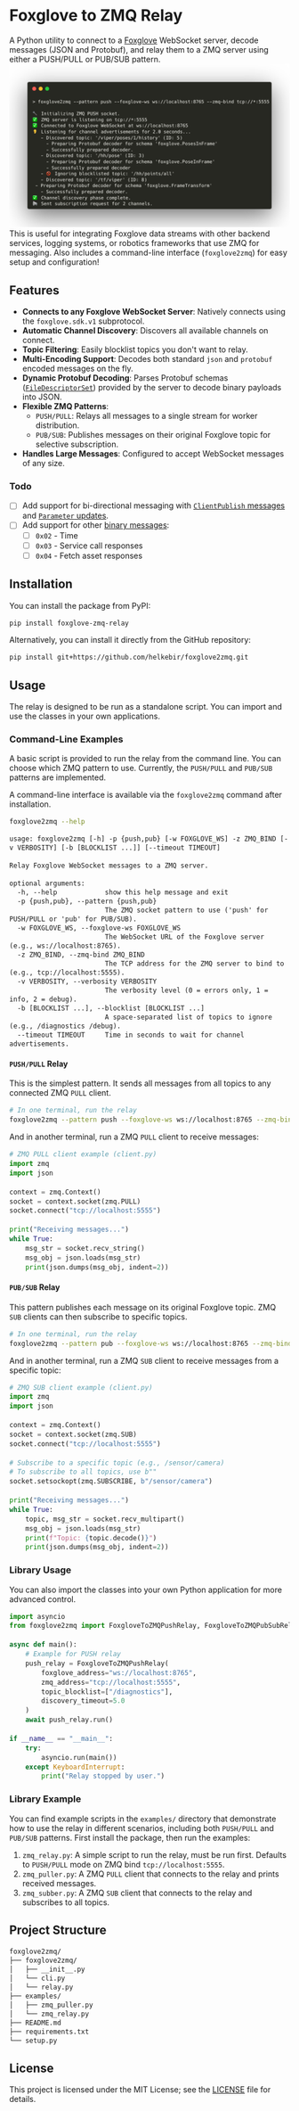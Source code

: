 # Foxglove to ZMQ Relay

A Python utility to connect to a [Foxglove](https://foxglove.dev/) WebSocket server, decode messages (JSON and Protobuf),
and relay them to a ZMQ server using either a PUSH/PULL or PUB/SUB pattern.
![img/cli.png](img/cli.png)
This is useful for integrating Foxglove data streams with other backend services, logging systems, or robotics
frameworks that use ZMQ for messaging. Also includes a command-line interface (`foxglove2zmq`) for easy setup and
configuration!

## Features

* **Connects to any Foxglove WebSocket Server**: Natively connects using the `foxglove.sdk.v1` subprotocol.  
* **Automatic Channel Discovery**: Discovers all available channels on connect.  
* **Topic Filtering**: Easily blocklist topics you don't want to relay.  
* **Multi-Encoding Support**: Decodes both standard `json` and `protobuf` encoded messages on the fly.  
* **Dynamic Protobuf Decoding**: Parses Protobuf schemas
([`FileDescriptorSet`](https://protobuf.dev/programming-guides/techniques/#self-description)) provided by the server to
decode binary payloads into JSON.  
* **Flexible ZMQ Patterns**:  
  * `PUSH/PULL`: Relays all messages to a single stream for worker distribution.  
  * `PUB/SUB`: Publishes messages on their original Foxglove topic for selective subscription.  
* **Handles Large Messages**: Configured to accept WebSocket messages of any size.

### Todo

- [ ] Add support for bi-directional messaging with
[`ClientPublish` messages](https://docs.foxglove.dev/docs/sdk/websocket-server#handling-messages-from-the-app)
and [`Parameter` updates](https://docs.foxglove.dev/docs/visualization/panels/parameters).
- [ ] Add support for other [binary messages](https://github.com/foxglove/ws-protocol/blob/main/docs/spec.md#binary-messages):
  - [ ] `0x02` - Time
  - [ ] `0x03` - Service call responses
  - [ ] `0x04` - Fetch asset responses

## Installation

You can install the package from PyPI:

```bash
pip install foxglove-zmq-relay
```

Alternatively, you can install it directly from the GitHub repository:

```bash
pip install git+https://github.com/helkebir/foxglove2zmq.git
```

## Usage

The relay is designed to be run as a standalone script. You can import and use the classes in your own applications.

### Command-Line Examples

A basic script is provided to run the relay from the command line. You can choose which ZMQ pattern to use. Currently,
the `PUSH/PULL` and `PUB/SUB` patterns are implemented.

A command-line interface is available via the `foxglove2zmq` command after installation.

```bash
foxglove2zmq --help
```

```
usage: foxglove2zmq [-h] -p {push,pub} [-w FOXGLOVE_WS] -z ZMQ_BIND [-v VERBOSITY] [-b [BLOCKLIST ...]] [--timeout TIMEOUT]

Relay Foxglove WebSocket messages to a ZMQ server.

optional arguments:
  -h, --help            show this help message and exit
  -p {push,pub}, --pattern {push,pub}
                        The ZMQ socket pattern to use ('push' for PUSH/PULL or 'pub' for PUB/SUB).
  -w FOXGLOVE_WS, --foxglove-ws FOXGLOVE_WS
                        The WebSocket URL of the Foxglove server (e.g., ws://localhost:8765).
  -z ZMQ_BIND, --zmq-bind ZMQ_BIND
                        The TCP address for the ZMQ server to bind to (e.g., tcp://localhost:5555).
  -v VERBOSITY, --verbosity VERBOSITY
                        The verbosity level (0 = errors only, 1 = info, 2 = debug).
  -b [BLOCKLIST ...], --blocklist [BLOCKLIST ...]
                        A space-separated list of topics to ignore (e.g., /diagnostics /debug).
  --timeout TIMEOUT     Time in seconds to wait for channel advertisements.
```

#### `PUSH/PULL` Relay

This is the simplest pattern. It sends all messages from all topics to any connected ZMQ `PULL` client.

```bash
# In one terminal, run the relay
foxglove2zmq --pattern push --foxglove-ws ws://localhost:8765 --zmq-bind tcp://localhost:5555
```

And in another terminal, run a ZMQ `PULL` client to receive messages:

```python
# ZMQ PULL client example (client.py)
import zmq
import json

context = zmq.Context()
socket = context.socket(zmq.PULL)
socket.connect("tcp://localhost:5555")

print("Receiving messages...")
while True:
    msg_str = socket.recv_string()
    msg_obj = json.loads(msg_str)
    print(json.dumps(msg_obj, indent=2))
```

#### `PUB/SUB` Relay

This pattern publishes each message on its original Foxglove topic. ZMQ `SUB` clients can then subscribe to specific topics.

```bash
# In one terminal, run the relay
foxglove2zmq --pattern pub --foxglove-ws ws://localhost:8765 --zmq-bind tcp://localhost:5555
````

And in another terminal, run a ZMQ `SUB` client to receive messages from a specific topic:

```python
# ZMQ SUB client example (client.py)
import zmq
import json

context = zmq.Context()
socket = context.socket(zmq.SUB)
socket.connect("tcp://localhost:5555")

# Subscribe to a specific topic (e.g., /sensor/camera)
# To subscribe to all topics, use b""
socket.setsockopt(zmq.SUBSCRIBE, b"/sensor/camera")

print("Receiving messages...")
while True:
    topic, msg_str = socket.recv_multipart()
    msg_obj = json.loads(msg_str)
    print(f"Topic: {topic.decode()}")
    print(json.dumps(msg_obj, indent=2))
```

### Library Usage

You can also import the classes into your own Python application for more advanced control.

```python
import asyncio
from foxglove2zmq import FoxgloveToZMQPushRelay, FoxgloveToZMQPubSubRelay

async def main():
    # Example for PUSH relay
    push_relay = FoxgloveToZMQPushRelay(
        foxglove_address="ws://localhost:8765",
        zmq_address="tcp://localhost:5555",
        topic_blocklist=["/diagnostics"],
        discovery_timeout=5.0
    )
    await push_relay.run()

if __name__ == "__main__":
    try:
        asyncio.run(main())
    except KeyboardInterrupt:
        print("Relay stopped by user.")
```

### Library Example

You can find example scripts in the `examples/` directory that demonstrate how to use the relay in different scenarios,
including both `PUSH/PULL` and `PUB/SUB` patterns. First install the package, then run the examples:

1. `zmq_relay.py`: A simple script to run the relay, must be run first. Defaults to `PUSH/PULL` mode on ZMQ bind `tcp://localhost:5555`.
2. `zmq_puller.py`: A ZMQ `PULL` client that connects to the relay and prints received messages.
3. `zmq_subber.py`: A ZMQ `SUB` client that connects to the relay and subscribes to all topics.

## **Project Structure**

```
foxglove2zmq/
├── foxglove2zmq/  
│   ├── __init__.py 
│   └── cli.py
│   └── relay.py
├── examples/
│   ├── zmq_puller.py 
│   └── zmq_relay.py
├── README.md
├── requirements.txt  
└── setup.py
```

## **License**

This project is licensed under the MIT License; see the [LICENSE]() file for details.